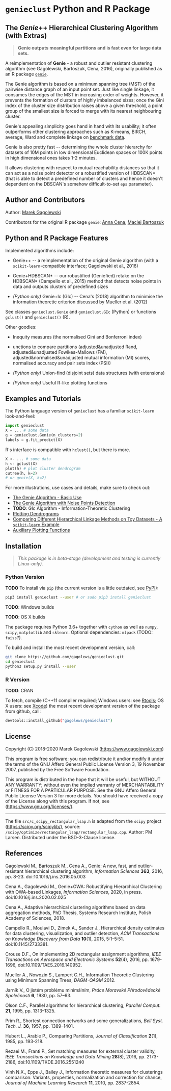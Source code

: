 `genieclust` Python and R Package
=================================


The *Genie*++ Hierarchical Clustering Algorithm (with Extras)
-------------------------------------------------------------

> **Genie outputs meaningful partitions and is fast even for large data sets.**

A reimplementation of **Genie** - a robust and outlier resistant
clustering algorithm (see Gagolewski, Bartoszuk, Cena, 2016),
originally published as an R package
[`genie`](https://cran.r-project.org/web/packages/genie/).

The Genie algorithm is based on a minimum spanning tree (MST) of the
pairwise distance graph of an input point set.
Just like single linkage, it consumes the edges
of the MST in increasing order of weights. However, it prevents
the formation of clusters of highly imbalanced sizes; once the Gini index
of the cluster size distribution raises above a given threshold,
a point group of the smallest size is forced to merge with its nearest
neighbouring cluster.

Genie's appealing simplicity goes hand in hand with its usability;
it often outperforms other clustering approaches
such as K-means, BIRCH, average, Ward and complete linkage
on [benchmark data](https://github.com/gagolews/clustering_benchmarks_v1).

Genie is also pretty fast -- determining the whole cluster hierarchy
for datasets of 10M points in low dimensional Euclidean spaces or
100K points in high dimensional ones takes 1-2 minutes.

It allows clustering with respect to mutual reachability distances
so that it can act as a noise point detector or a robustified version of
HDBSCAN* (that is able to detect a predefined number of
clusters and hence it doesn't dependent on the DBSCAN's somehow
difficult-to-set `eps` parameter).





Author and Contributors
-----------------------

Author: [Marek Gagolewski](https://www.gagolewski.com)

Contributors for the original R package `genie`:
[Anna Cena](https://cena.rexamine.com),
[Maciej Bartoszuk](https://bartoszuk.rexamine.com)




Python and R Package Features
-----------------------------

Implemented algorithms include:

-   Genie++ -- a reimplementation of the original Genie algorithm
    (with a `scikit-learn`-compatible interface; Gagolewski et al., 2016)

-   Genie+HDBSCAN\* -- our robustified (Geniefied) retake on the HDBSCAN\*
    (Campello et al., 2015) method that detects noise points in data
    and outputs clusters of predefined sizes

-   *(Python only)* Genie+Ic (GIc) -- Cena's (2018) algorithm to minimise
    the information theoretic criterion discussed by Mueller et al. (2012)

See classes `genieclust.Genie` and `genieclust.GIc` (Python)
or functions `gclust()` and `genieclust()` (R).


Other goodies:

-   Inequity measures (the normalised Gini and Bonferroni index)

-   unctions to compare partitions
    (adjusted&unadjusted Rand,
    adjusted&unadjusted Fowlkes-Mallows (FM),
    adjusted&normalised&unadjusted mutual information (MI) scores,
    normalised accuracy and pair sets index (PSI))

-   *(Python only)* Union-find (disjoint sets) data structures (with extensions)

-   *(Python only)* Useful R-like plotting functions




Examples and Tutorials
----------------------

The Python language version of `genieclust` has a familiar `scikit-learn` look-and-feel:

```python
import genieclust
X = ... # some data
g = genieclust.Genie(n_clusters=2)
labels = g.fit_predict(X)
```

R's interface is compatible with `hclust()`, but there is more.

```python
X <- ... # some data
h <- gclust(X)
plot(h) # plot cluster dendrogram
cutree(h, k=2)
# or genie(X, k=2)
```


For more illustrations, use cases and details, make sure to check out:

-   [The Genie Algorithm - Basic Use](https://github.com/gagolews/genieclust/blob/master/tutorials/example_genie_basic.ipynb)
-   [The Genie Algorithm with Noise Points Detection](https://github.com/gagolews/genieclust/blob/master/tutorials/example_noisy.ipynb)
-   **TODO**: GIc Algorithm - Information-Theoretic Clustering
-   [Plotting Dendrograms](https://github.com/gagolews/genieclust/blob/master/tutorials/dendrogram.md)
-   [Comparing Different Hierarchical Linkage Methods on Toy Datasets - A `scikit-learn` Example](https://github.com/gagolews/genieclust/blob/master/tutorials/sklearn_toy_example.md)
-   [Auxiliary Plotting Functions](https://github.com/gagolews/genieclust/blob/master/tutorials/plots.md)





Installation
------------

> *This package is in beta-stage (development and testing is currently Linux-only).*



### Python Version


**TODO** To install via `pip` (the current version is a little outdated,
see [PyPI](https://pypi.org/project/genieclust/)):

```bash
pip3 install genieclust --user # or sudo pip3 install genieclust
```



**TODO**: Windows builds

**TODO**: OS X builds






The package requires Python 3.6+ together with `cython` as well as
`numpy`, `scipy`, `matplotlib` and `sklearn`.
Optional dependencies: `mlpack` (TODO: `faiss`?).


To build and install the most recent development version, call:

```bash
git clone https://github.com/gagolews/genieclust.git
cd genieclust
python3 setup.py install --user
```




### R Version

**TODO**: CRAN


To fetch, compile (C++11 compiler required;
Windows users: see [Rtools](https://cran.r-project.org/bin/windows/Rtools/);
OS X users: see [Xcode](https://developer.apple.com/xcode/))
the most recent development version of the package from github, call:

```bash
devtools::install_github("gagolews/genieclust")
```



License
-------

Copyright (C) 2018-2020 Marek Gagolewski (https://www.gagolewski.com)

This program is free software: you can redistribute it and/or modify
it under the terms of the GNU Affero General Public License
Version 3, 19 November 2007, published by the Free Software Foundation.

This program is distributed in the hope that it will be useful,
but WITHOUT ANY WARRANTY; without even the implied warranty of
MERCHANTABILITY or FITNESS FOR A PARTICULAR PURPOSE. See the
GNU Affero General Public License Version 3 for more details.
You should have received a copy of the License along with this program.
If not, see (https://www.gnu.org/licenses/).


---

The file `src/c_scipy_rectangular_lsap.h` is adapted from the `scipy` project
(https://scipy.org/scipylib/), source:
`/scipy/optimize/rectangular_lsap/rectangular_lsap.cpp`.
Author: PM Larsen. Distributed under the BSD-3-Clause license.





References
----------

Gagolewski M., Bartoszuk M., Cena A.,
Genie: A new, fast, and outlier-resistant hierarchical clustering algorithm,
*Information Sciences* **363**, 2016, pp. 8-23.
doi:10.1016/j.ins.2016.05.003

Cena A., Gagolewski M.,
Genie+OWA: Robustifying Hierarchical Clustering with OWA-based Linkages,
*Information Sciences*, 2020,
in press. doi:10.1016/j.ins.2020.02.025

Cena A.,
Adaptive hierarchical clustering algorithms based on data aggregation methods,
PhD Thesis, Systems Research Institute, Polish Academy of Sciences, 2018.

Campello R., Moulavi D., Zimek A., Sander J.,
Hierarchical density estimates for data clustering, visualization,
and outlier detection,
*ACM Transactions on Knowledge Discovery from Data* **10**(1), 2015, 5:1–5:51.
doi:10.1145/2733381.

Crouse D.F., On implementing 2D rectangular assignment algorithms,
*IEEE Transactions on Aerospace and Electronic Systems* **52**(4), 2016,
pp. 1679-1696, doi:10.1109/TAES.2016.140952.

Mueller A., Nowozin S., Lampert C.H.,
Information Theoretic Clustering using Minimum Spanning Trees,
*DAGM-OAGM* 2012.

Jarník V., O jistém problému minimálním,
*Práce Moravské Přírodovědecké Společnosti* **6**, 1930, pp. 57–63.

Olson C.F., Parallel algorithms for hierarchical clustering,
*Parallel Comput.* **21**, 1995, pp. 1313–1325.

Prim R., Shortest connection networks and some generalizations,
*Bell Syst. Tech. J.* **36**, 1957, pp. 1389–1401.

Hubert L., Arabie P., Comparing Partitions,
*Journal of Classification* **2**(1), 1985, pp. 193-218.

Rezaei M., Franti P., Set matching measures for external cluster validity,
*IEEE Transactions on Knowledge and Data Mining* **28**(8), 2016, pp. 2173-2186,
doi:10.1109/TKDE.2016.2551240

Vinh N.X., Epps J., Bailey J.,
Information theoretic measures for clusterings comparison:
Variants, properties, normalization and correction for chance,
*Journal of Machine Learning Research* **11**, 2010, pp. 2837-2854.
